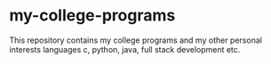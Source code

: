 # my-college-programs
This repository contains my college programs and my other personal interests languages c, python, java, full stack development etc.
